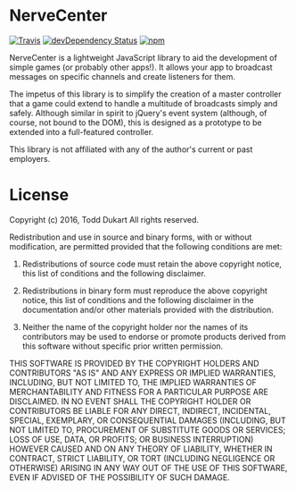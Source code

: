 NerveCenter
===========

[![Travis](https://img.shields.io/travis/tdukart/nerve-center.svg?maxAge=2592000)](https://travis-ci.org/tdukart/nerve-center)
[![devDependency Status](https://david-dm.org/tdukart/nerve-center/dev-status.svg)](https://david-dm.org/tdukart/nerve-center#info=devDependencies)
[![npm](https://img.shields.io/npm/v/nerve-center.svg?maxAge=2592000)](https://www.npmjs.com/package/nerve-center)
<!--[![Dependencies](https://img.shields.io/versioneye/d/tdukart/nerve-center.svg?maxAge=2592000)](https://requires.io/github/tdukart/nerve-center/requirements/?branch=master)-->

NerveCenter is a lightweight JavaScript library to aid the development of simple games (or probably other apps!). It
allows your app to broadcast messages on specific channels and create listeners for them.

The impetus of this library is to simplify the creation of a master controller that a game could extend to handle a
multitude of broadcasts simply and safely. Although similar in spirit to jQuery's event system (although, of course,
not bound to the DOM), this is designed as a prototype to be extended into a full-featured controller.

This library is not affiliated with any of the author's current or past employers.

License
=======
Copyright (c) 2016, Todd Dukart
All rights reserved.

Redistribution and use in source and binary forms, with or without modification, are permitted provided that the 
following conditions are met:

1. Redistributions of source code must retain the above copyright notice, this list of conditions and the following 
disclaimer.

2. Redistributions in binary form must reproduce the above copyright notice, this list of conditions and the following 
disclaimer in the documentation and/or other materials provided with the distribution.

3. Neither the name of the copyright holder nor the names of its contributors may be used to endorse or promote products
 derived from this software without specific prior written permission.

THIS SOFTWARE IS PROVIDED BY THE COPYRIGHT HOLDERS AND CONTRIBUTORS "AS IS" AND ANY EXPRESS OR IMPLIED WARRANTIES, 
INCLUDING, BUT NOT LIMITED TO, THE IMPLIED WARRANTIES OF MERCHANTABILITY AND FITNESS FOR A PARTICULAR PURPOSE ARE 
DISCLAIMED. IN NO EVENT SHALL THE COPYRIGHT HOLDER OR CONTRIBUTORS BE LIABLE FOR ANY DIRECT, INDIRECT, INCIDENTAL, 
SPECIAL, EXEMPLARY, OR CONSEQUENTIAL DAMAGES (INCLUDING, BUT NOT LIMITED TO, PROCUREMENT OF SUBSTITUTE GOODS OR 
SERVICES; LOSS OF USE, DATA, OR PROFITS; OR BUSINESS INTERRUPTION) HOWEVER CAUSED AND ON ANY THEORY OF LIABILITY, 
WHETHER IN CONTRACT, STRICT LIABILITY, OR TORT (INCLUDING NEGLIGENCE OR OTHERWISE) ARISING IN ANY WAY OUT OF THE USE OF 
THIS SOFTWARE, EVEN IF ADVISED OF THE POSSIBILITY OF SUCH DAMAGE.

